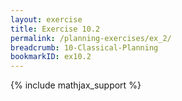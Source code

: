 ```yaml
---
layout: exercise
title: Exercise 10.2
permalink: /planning-exercises/ex_2/
breadcrumb: 10-Classical-Planning
bookmarkID: ex10.2
---
```


{% include mathjax_support %}

